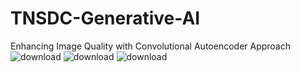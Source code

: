 # TNSDC-Generative-AI
Enhancing Image Quality with Convolutional Autoencoder Approach
![download](https://github.com/Rishab0701/TNSDC-Generative-AI/assets/103125053/4bb042d6-af93-4c8a-8a69-f743d313846f)
![download](https://github.com/Rishab0701/TNSDC-Generative-AI/assets/103125053/52ef4591-7750-4869-bf4f-3186641cb661)
![download](https://github.com/Rishab0701/TNSDC-Generative-AI/assets/103125053/0a69ab0d-ad0e-4412-b95e-3337c468b7bd)

